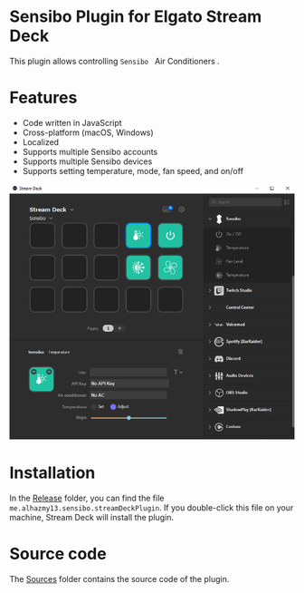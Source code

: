 # Sensibo Plugin for Elgato Stream Deck

This  plugin allows controlling `Sensibo ` Air Conditioners .

# Features
- Code written in JavaScript
- Cross-platform (macOS, Windows)
- Localized
- Supports multiple Sensibo accounts
- Supports multiple Sensibo devices
- Supports setting temperature, mode, fan speed, and on/off

![](screenshot.png)


# Installation
In the [Release](./Release) folder, you can find the file `me.alhazmy13.sensibo.streamDeckPlugin`. If you double-click this file on your machine, Stream Deck will install the plugin.


# Source code
The [Sources](./Sources) folder contains the source code of the plugin.
